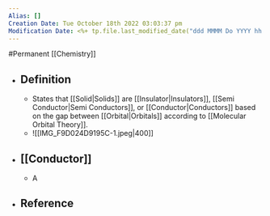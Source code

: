 ```yaml
---
Alias: []
Creation Date: Tue October 18th 2022 03:03:37 pm 
Modification Date: <%+ tp.file.last_modified_date("ddd MMMM Do YYYY hh:mm:ss a") %>
---
```

#Permanent [[Chemistry]]

- ## Definition
	- States that [[Solid|Solids]] are [[Insulator|Insulators]], [[Semi Conductor|Semi Conductors]], or [[Conductor|Conductors]] based on the gap between [[Orbital|Orbitals]] according to [[Molecular Orbital Theory]].
	- ![[IMG_F9D024D9195C-1.jpeg|400]]
- ## [[Conductor]]
	- A 
- ## Reference